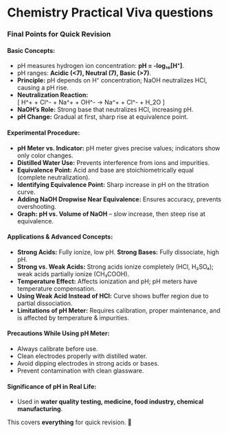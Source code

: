 # Chemistry Practical Viva questions
### **Final Points for Quick Revision**  

#### **Basic Concepts:**  
- pH measures hydrogen ion concentration: **pH = -log₁₀[H⁺]**.  
- pH ranges: **Acidic (<7), Neutral (7), Basic (>7)**.  
- **Principle:** pH depends on H⁺ concentration; NaOH neutralizes HCl, causing a pH rise.  
- **Neutralization Reaction:**  
  \[
  H^+ + Cl^- + Na^+ + OH^- → Na^+ + Cl^- + H_2O
  \]  
- **NaOH’s Role:** Strong base that neutralizes HCl, increasing pH.  
- **pH Change:** Gradual at first, sharp rise at equivalence point.  

#### **Experimental Procedure:**  
- **pH Meter vs. Indicator:** pH meter gives precise values; indicators show only color changes.  
- **Distilled Water Use:** Prevents interference from ions and impurities.  
- **Equivalence Point:** Acid and base are stoichiometrically equal (complete neutralization).  
- **Identifying Equivalence Point:** Sharp increase in pH on the titration curve.  
- **Adding NaOH Dropwise Near Equivalence:** Ensures accuracy, prevents overshooting.  
- **Graph:** **pH vs. Volume of NaOH** – slow increase, then steep rise at equivalence.  

#### **Applications & Advanced Concepts:**  
- **Strong Acids:** Fully ionize, low pH. **Strong Bases:** Fully dissociate, high pH.  
- **Strong vs. Weak Acids:** Strong acids ionize completely (HCl, H₂SO₄); weak acids partially ionize (CH₃COOH).  
- **Temperature Effect:** Affects ionization and pH; pH meters have temperature compensation.  
- **Using Weak Acid Instead of HCl:** Curve shows buffer region due to partial dissociation.  
- **Limitations of pH Meter:** Requires calibration, proper maintenance, and is affected by temperature & impurities.  

#### **Precautions While Using pH Meter:**  
- Always calibrate before use.  
- Clean electrodes properly with distilled water.  
- Avoid dipping electrodes in strong acids or bases.  
- Prevent contamination with clean glassware.  

#### **Significance of pH in Real Life:**  
- Used in **water quality testing, medicine, food industry, chemical manufacturing**.  

This covers **everything** for quick revision. 🚀
